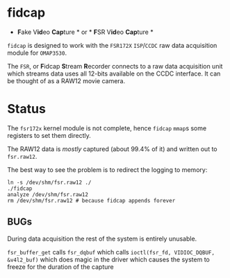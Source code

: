 fidcap
====

* **F**ake V**id**eo **Cap**ture *  or * **F**SR V**id**eo **Cap**ture *

`fidcap` is designed to work with the `FSR172X` `ISP`/`CCDC` raw data acquisition module for `OMAP3530`.

The `FSR`, or **F**idcap **S**tream **R**ecorder connects to a raw data acquisition unit which streams data
uses all 12-bits available on the CCDC interface. It can be thought of as a RAW12 movie camera.

Status
====

The `fsr172x` kernel module is not complete, hence `fidcap` `mmap`s some registers to set them directly.

The RAW12 data is *mostly* captured (about 99.4% of it) and written out to `fsr.raw12`.

The best way to see the problem is to redirect the logging to memory:

    ln -s /dev/shm/fsr.raw12 ./
    ./fidcap
    analyze /dev/shm/fsr.raw12
    rm /dev/shm/fsr.raw12 # because fidcap appends forever

BUGs
---

During data acquisition the rest of the system is entirely unusable.

`fsr_buffer_get` 
calls `fsr_dqbuf` 
which calls `ioctl(fsr_fd, VIDIOC_DQBUF, &v4l2_buf)` 
which does magic in the driver
which causes the system to freeze for the duration of the capture
